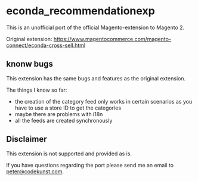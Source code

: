# econda_recommendationexp

This is an unofficial port of the official Magento-extension to Magento 2.

Original extension: https://www.magentocommerce.com/magento-connect/econda-cross-sell.html


## knonw bugs

This extension has the same bugs and features as the original extension.

The things I know so far:

* the creation of the category feed only works in certain scenarios as you have to use a store ID to get the categories
* maybe there are problems with i18n
* all the feeds are created synchronously


## Disclaimer

This extension is not supported and provided as is.

If you have questions regarding the port please send me an email to peter@codekunst.com.
